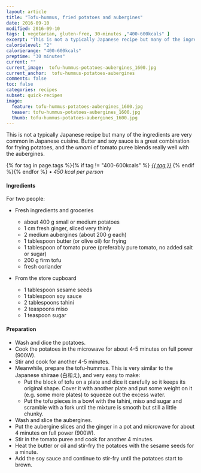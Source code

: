```yaml
---
layout: article
title: "Tofu-hummus, fried potatoes and aubergines"
date: 2016-09-10
modified: 2016-09-10
tags: [ vegetarian, gluten-free, 30-minutes ,"400-600kcals" ]
excerpt: "This is not a typically Japanese recipe but many of the ingredients are very common in Japanese cuisine."
calorielevel: "2"
calorierange: "400-600kcals"
preptime: "30 minutes"
current: ""
current_image:  tofu-hummus-potatoes-aubergines_1600.jpg
current_anchor:  tofu-hummus-potatoes-aubergines
comments: false
toc: false
categories: recipes
subset: quick-recipes
image:
  feature: tofu-hummus-potatoes-aubergines_1600.jpg
  teaser: tofu-hummus-potatoes-aubergines_1600.jpg
  thumb: tofu-hummus-potatoes-aubergines_1600.jpg
---
```


This is not a typically Japanese recipe but many of the ingredients are very common in Japanese cuisine. Butter and soy sauce is a great combination for frying potatoes, and the _umami_ of tomato puree blends really well with the aubergines.

{% for tag in page.tags %}{% if tag != "400-600kcals" %}&nbsp;<a class="post-tag" href="{{ site.url}}/tags/#{{ tag }}">_{{ tag }}_</a>&nbsp;{% endif %}{% endfor %} &bull;&nbsp;<em>450&nbsp;kcal&nbsp;per&nbsp;person</em>&nbsp;&nbsp;<a href="{{ site.url}}/tags/#400-600kcals"><img src="{{ site.url }}/images/battery_lvl_2.png" style="height:1.0em;"></a>

#### Ingredients

For two people:

- Fresh ingredients and groceries
  - about 400 g small or medium potatoes
  - 1 cm fresh ginger, sliced very thinly
  - 2 medium aubergines (about 200 g each)
  - 1 tablespoon butter (or olive oil) for frying
  - 1 tablespoon of tomato puree (preferably pure tomato, no added salt or sugar)
  - 200 g firm tofu
  - fresh coriander

- From the store cupboard
  - 1 tablespoon sesame seeds
  - 1 tablespoon soy sauce 	
  - 2 tablespoons tahini
  - 2 teaspoons miso
  - 1 teaspoon sugar

#### Preparation

- Wash and dice the potatoes.
- Cook the potatoes in the microwave for about 4-5 minutes on full power (900W).
- Stir and cook for another 4-5 minutes.
- Meanwhile, prepare the tofu-hummus. This is very similar to the Japanese shiraae (白和え), and very easy to make:
  - Put the block of tofu on a plate and dice it carefully so it keeps its original shape. Cover it with another plate and put some weight on it (e.g. some more plates) to squeeze out the excess water.
  - Put the tofu pieces in a bowl with the tahini, miso and sugar and scramble with a fork until the mixture is smooth but still a little chunky.
- Wash and slice the aubergines.
- Put the aubergine slices and the ginger in a pot and microwave for about 4 minutes on full power (900W).
- Stir in the tomato puree and cook for another 4 minutes.
- Heat the butter or oil and stir-fry the potatoes with the sesame seeds for a minute.
- Add the soy sauce and continue to stir-fry until the potatoes start to brown.
